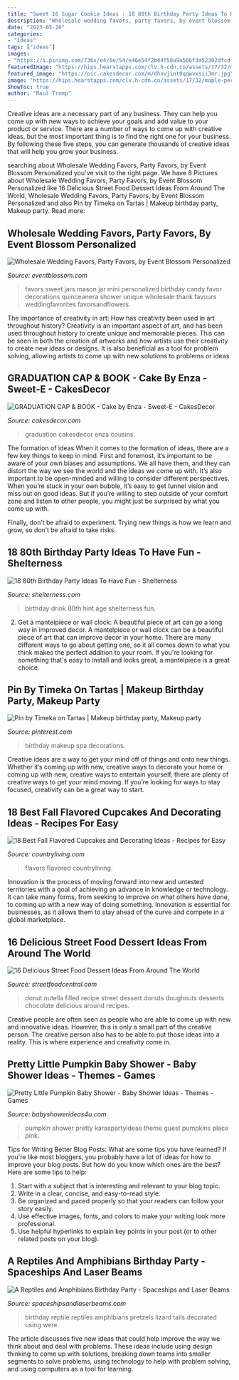 ```yaml
---
title: "Sweet 16 Sugar Cookie Ideas : 18 80th Birthday Party Ideas To Have Fun"
description: "Wholesale wedding favors, party favors, by event blossom personalized"
date: "2023-05-20"
categories:
- "ideas"
tags: ["ideas"]
images:
- "https://i.pinimg.com/736x/e4/6e/54/e46e54f2b44f58a9a566f3a52302dfcd--make-up-party-party-party.jpg"
featuredImage: "https://hips.hearstapps.com/clv.h-cdn.co/assets/17/32/maple-pecan-cupcakes-023.jpg?crop=1.0xw:1xh;center,top&amp;resize=768:*"
featured_image: "https://pic.cakesdecor.com/m/dhnvjint0qqwvxsii3mr.jpg"
image: "https://hips.hearstapps.com/clv.h-cdn.co/assets/17/32/maple-pecan-cupcakes-023.jpg?crop=1.0xw:1xh;center,top&amp;resize=768:*"
ShowToc: true
author: "Raul Tromp"
---
```



Creative ideas are a necessary part of any business. They can help you come up with new ways to achieve your goals and add value to your product or service. There are a number of ways to come up with creative ideas, but the most important thing is to find the right one for your business. By following these five steps, you can generate thousands of creative ideas that will help you grow your business.

	

		
searching about Wholesale Wedding Favors, Party Favors, by Event Blossom Personalized you've visit to the right page. We have 8 Pictures about Wholesale Wedding Favors, Party Favors, by Event Blossom Personalized like 16 Delicious Street Food Dessert Ideas From Around The World, Wholesale Wedding Favors, Party Favors, by Event Blossom Personalized and also Pin by Timeka on Tartas | Makeup birthday party, Makeup party. Read more:
		
    
## Wholesale Wedding Favors, Party Favors, By Event Blossom Personalized

<img loading=lazy src="http://www.eventblossom.com/mm5/graphics/00000001/EB2310SZ_large1.jpg" onerror="this.onerror=null;this.src='https://tse3.mm.bing.net/th?id=OIP.c0omxBeOH6vQPN2FevaCtgHaGB&amp;pid=15.1';" alt="Wholesale Wedding Favors, Party Favors, by Event Blossom Personalized">

_Source: eventblossom.com_

>favors sweet jars mason jar mini personalized birthday candy favor decorations quinceanera shower unique wholesale thank favours weddingfavorites favorsandflowers. 

	

The importance of creativity in art: How has creativity been used in art throughout history?
Creativity is an important aspect of art, and has been used throughout history to create unique and memorable pieces. This can be seen in both the creation of artworks and how artists use their creativity to create new ideas or designs. It is also beneficial as a tool for problem solving, allowing artists to come up with new solutions to problems or ideas.

    
## GRADUATION CAP &amp; BOOK - Cake By Enza - Sweet-E - CakesDecor

<img loading=lazy src="https://pic.cakesdecor.com/m/dhnvjint0qqwvxsii3mr.jpg" onerror="this.onerror=null;this.src='https://tse4.mm.bing.net/th?id=OIP.Y15zP8OoMTnXLJXM4s-dkwHaJ3&amp;pid=15.1';" alt="GRADUATION CAP &amp; BOOK - Cake by Enza - Sweet-E - CakesDecor">

_Source: cakesdecor.com_

>graduation cakesdecor enza cousins. 

	

The formation of ideas
When it comes to the formation of ideas, there are a few key things to keep in mind. First and foremost, it’s important to be aware of your own biases and assumptions. We all have them, and they can distort the way we see the world and the ideas we come up with.
It’s also important to be open-minded and willing to consider different perspectives. When you’re stuck in your own bubble, it’s easy to get tunnel vision and miss out on good ideas. But if you’re willing to step outside of your comfort zone and listen to other people, you might just be surprised by what you come up with.

Finally, don’t be afraid to experiment. Trying new things is how we learn and grow, so don’t be afraid to take risks.

    
## 18 80th Birthday Party Ideas To Have Fun - Shelterness

<img loading=lazy src="http://i.shelterness.com/2017/02/15-birthday-drink-with-a-hint-on-the-age.jpg" onerror="this.onerror=null;this.src='https://tse3.mm.bing.net/th?id=OIP.u4QTYbwXfJUj-hrBQ2ps0AHaNK&amp;pid=15.1';" alt="18 80th Birthday Party Ideas To Have Fun - Shelterness">

_Source: shelterness.com_

>birthday drink 80th hint age shelterness fun. 

	

2. Get a mantelpiece or wall clock: A beautiful piece of art can go a long way in improved decor.
A mantelpiece or wall clock can be a beautiful piece of art that can improve decor in your home. There are many different ways to go about getting one, so it all comes down to what you think makes the perfect addition to your room. If you're looking for something that's easy to install and looks great, a mantelpiece is a great choice.

    
## Pin By Timeka On Tartas | Makeup Birthday Party, Makeup Party

<img loading=lazy src="https://i.pinimg.com/736x/e4/6e/54/e46e54f2b44f58a9a566f3a52302dfcd--make-up-party-party-party.jpg" onerror="this.onerror=null;this.src='https://tse1.mm.bing.net/th?id=OIP.cGJs7GBer8kHyhv1myn2bQHaJ4&amp;pid=15.1';" alt="Pin by Timeka on Tartas | Makeup birthday party, Makeup party">

_Source: pinterest.com_

>birthday makeup spa decorations. 

	

Creative ideas are a way to get your mind off of things and onto new things. Whether it’s coming up with new, creative ways to decorate your home or coming up with new, creative ways to entertain yourself, there are plenty of creative ways to get your mind moving. If you’re looking for ways to stay focused, creativity can be a great way to start.

    
## 18 Best Fall Flavored Cupcakes And Decorating Ideas - Recipes For Easy

<img loading=lazy src="https://hips.hearstapps.com/clv.h-cdn.co/assets/17/32/maple-pecan-cupcakes-023.jpg?crop=1.0xw:1xh;center,top&amp;resize=768:*" onerror="this.onerror=null;this.src='https://tse1.mm.bing.net/th?id=OIP._upNAnMTUnW5LIu05IG0FwHaLH&amp;pid=15.1';" alt="18 Best Fall Flavored Cupcakes and Decorating Ideas - Recipes for Easy">

_Source: countryliving.com_

>flavors flavored countryliving. 

	

Innovation is the process of moving forward into new and untested territories with a goal of achieving an advance in knowledge or technology. It can take many forms, from seeking to improve on what others have done, to coming up with a new way of doing something. Innovation is essential for businesses, as it allows them to stay ahead of the curve and compete in a global marketplace.

    
## 16 Delicious Street Food Dessert Ideas From Around The World

<img loading=lazy src="https://static.wixstatic.com/media/19ad19_0e8f4ae514994fca996c016e1c913a87~mv2.jpg/v1/fill/w_650,h_975,al_c,q_90/19ad19_0e8f4ae514994fca996c016e1c913a87~mv2.jpg" onerror="this.onerror=null;this.src='https://tse1.mm.bing.net/th?id=OIP.KAau3EcKFTktyyBfoRSt5gHaLH&amp;pid=15.1';" alt="16 Delicious Street Food Dessert Ideas From Around The World">

_Source: streetfoodcentral.com_

>donut nutella filled recipe street dessert donuts doughnuts desserts chocolate delicious around recipes. 

	

Creative people are often seen as people who are able to come up with new and innovative ideas. However, this is only a small part of the creative person. The creative person also has to be able to put those ideas into a reality. This is where experience and creativity come in.

    
## Pretty Little Pumpkin Baby Shower - Baby Shower Ideas - Themes - Games

<img loading=lazy src="http://www.babyshowerideas4u.com/wp-content/uploads/2018/03/Pretty-Little-Pumpkin-Baby-Shower-Framed-Graphic.jpg" onerror="this.onerror=null;this.src='https://tse1.mm.bing.net/th?id=OIP._CW1jAVU7C8rKJ23_oStbQHaLG&amp;pid=15.1';" alt="Pretty Little Pumpkin Baby Shower - Baby Shower Ideas - Themes - Games">

_Source: babyshowerideas4u.com_

>pumpkin shower pretty karaspartyideas theme guest pumpkins place pink. 

	

Tips for Writing Better Blog Posts: What are some tips you have learned?
If you're like most bloggers, you probably have a lot of ideas for how to improve your blog posts. But how do you know which ones are the best? Here are some tips to help:
1. Start with a subject that is interesting and relevant to your blog topic.
2. Write in a clear, concise, and easy-to-read style.
3. Be organized and paced properly so that your readers can follow your story easily.
4. Use effective images, fonts, and colors to make your writing look more professional.
5. Use helpful hyperlinks to explain key points in your post (or to other related posts on your blog).

    
## A Reptiles And Amphibians Birthday Party - Spaceships And Laser Beams

<img loading=lazy src="http://spaceshipsandlaserbeams.com/wp-content/uploads/2015/11/Boys-Reptile-Birthday-Party-food-ideas.jpg" onerror="this.onerror=null;this.src='https://tse3.mm.bing.net/th?id=OIP.VbsWI9sQxkb-_NHM_S0UGgHaJ_&amp;pid=15.1';" alt="A Reptiles and Amphibians Birthday Party - Spaceships and Laser Beams">

_Source: spaceshipsandlaserbeams.com_

>birthday reptile reptiles amphibians pretzels lizard tails decorated using were. 

	

The article discusses five new ideas that could help improve the way we think about and deal with problems. These ideas include using design thinking to come up with solutions, breaking down teams into smaller segments to solve problems, using technology to help with problem solving, and using computers as a tool for learning.

